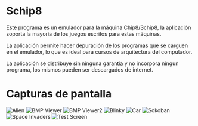 Schip8
======

Este programa es un emulador para la máquina Chip8/Schip8, la aplicación soporta la mayoría de los 
juegos escritos para estas máquinas.

La aplicación permite hacer depuración de los programas que se carguen en el emulador, lo que es ideal para cursos de arquitectura del computador.

La aplicación se distribuye sin ninguna garantía y no incorpora ningun programa, los mismos pueden ser descargados de internet.

Capturas de pantalla
====================
![Alien](https://raw.github.com/mbsanchez/Schip8/master/img/Alien.png)
![BMP Viewer](https://raw.github.com/mbsanchez/Schip8/master/img/BMP%20Viewer.png)
![BMP Viewer2](https://raw.github.com/mbsanchez/Schip8/master/img/BMP%20Viewer2.png)
![Blinky](https://raw.github.com/mbsanchez/Schip8/master/img/Blinky.png)
![Car](https://raw.github.com/mbsanchez/Schip8/master/img/Car.png)
![Sokoban](https://raw.github.com/mbsanchez/Schip8/master/img/Sokoban.png)
![Space Invaders](https://raw.github.com/mbsanchez/Schip8/master/img/Space%20Invader.png)
![Test Screen](https://raw.github.com/mbsanchez/Schip8/master/img/Test%20Screen.png)

